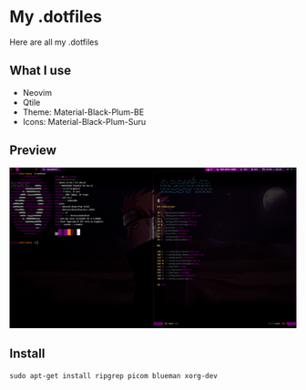 # My .dotfiles

Here are all my .dotfiles

## What I use

- Neovim 
- Qtile
- Theme: Material-Black-Plum-BE
- Icons: Material-Black-Plum-Suru

## Preview

![Preview](/Pictures/preview.png)

## Install

```sudo apt-get install ripgrep picom blueman xorg-dev```
